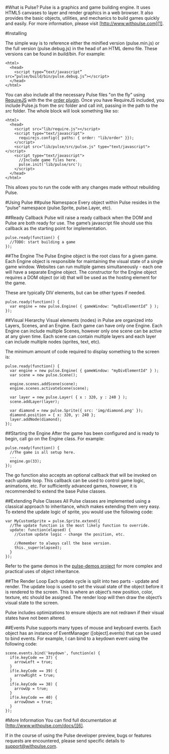 #What is Pulse?
Pulse is a graphics and game building engine. It uses HTML5 canvases to layer and render graphics in a web browser. It also provides the basic objects, utilities, and mechanics to build games quickly and easily. For more information, please visit [http://www.withpulse.com][1].

#Installing

The simple way is to reference either the minified version (pulse.min.js) or the full version (pulse.debug.js) in the head of an HTML demo file. These versions can be found in *build/bin*. For example:

    <html>
      <head>
        <script type=”text/javascript” src=”pulse/build/bin/pulse.debug.js”></script>
      </head>
    </html>

You can also include all the necessary Pulse files "on the fly" using [RequireJS][2] with the the [order plugin][3]. Once you have RequireJS included, you include Pulse.js from the *src* folder and call init, passing in the path to the *src* folder. The whole block will look something like so:

    <html>
      <head>
        <script src="lib/require.js"></script>
        <script type="text/javascript">
          requirejs.config({ paths: { order: "lib/order" }});
        </script>
        <script src="lib/pulse/src/pulse.js" type="text/javascript"></script>
        <script type="text/javascript">
          //Include game files here.
          pulse.init('lib/pulse/src');
        </script>
      </head>
    </html>
    
This allows you to run the code with any changes made without rebuilding Pulse.

#Using Pulse
##pulse Namespace
Every object within Pulse resides in the “pulse” namespace (pulse.Sprite, pulse.Layer, etc).

##Ready Callback
Pulse will raise a ready callback when the DOM and Pulse are both ready for use. The game’s javascript file should use this callback as the starting point for implementation.

    pulse.ready(function() {
      //TODO: start building a game
    });
    
##The Engine
The Pulse Engine object is the root class for a given game. Each Engine object is responsible for maintaining the visual state of a single game window. Websites can run multiple games simultaneously - each one will have a separate Engine object. The constructor for the Engine object requires a DOM object (or id) that will be used as the hosting element for the game.

These are typically DIV elements, but can be other types if needed.

    pulse.ready(function() {
      var engine = new pulse.Engine( { gameWindow: “myDivElementId” } );
    });

##Visual Hierarchy
Visual elements (nodes) in Pulse are organized into Layers, Scenes, and an Engine. Each game can have only one Engine. Each Engine can include multiple Scenes, however only one scene can be active at any given time. Each scene can contain multiple layers and each layer can include multiple nodes (sprites, text, etc).

The minimum amount of code required to display something to the screen is:

    pulse.ready(function() {
      var engine = new pulse.Engine( { gameWindow: "myDivElementId" } );
      var scene = new pulse.Scene();

      engine.scenes.addScene(scene);
      engine.scenes.activateScene(scene);

      var layer = new pulse.Layer( { x : 320, y : 240 } );
      scene.addLayer(layer);

      var diamond = new pulse.Sprite({ src: 'img/diamond.png' });
      diamond.position = { x: 320, y: 240 };
      layer.addNode(diamond);
    });

##Starting the Engine
After the game has been configured and is ready to begin, call go on the Engine class. For example:

    pulse.ready(function() {
      //The game is all setup here.
      ...
      engine.go(33);
    });

The go function also accepts an optional callback that will be invoked on each update loop. This callback can be used to control game logic, animations, etc. For sufficiently advanced games, however, it is recommended to extend the base Pulse classes.

##Extending Pulse Classes
All Pulse classes are implemented using a classical approach to inheritance, which makes extending them very easy. To extend the update logic of sprite, you would use the following code:

    var MyCustomSprite = pulse.Sprite.extend({
      //The update function is the most likely function to override.
      update: function(elapsed) {
        //Custom update logic - change the position, etc.

        //Remember to always call the base version.
        this._super(elapsed);
      }
    });

Refer to the game demos in the [pulse-demos project][4] for more complex and practical uses of object inheritance.

##The Render Loop
Each update cycle is split into two parts - update and render. The update loop is used to set the visual state of the object before it is rendered to the screen. This is where an object’s new position, color, texture, etc should be assigned. The render loop will then draw the object’s visual state to the screen.

Pulse includes optimizations to ensure objects are not redrawn if their visual states have not been altered.

##Events
Pulse supports many types of mouse and keyboard events. Each object has an instance of EventManager ([object].events) that can be used to bind events. For example, I can bind to a keydown event using the following code:

    scene.events.bind('keydown', function(e) {
      if(e.keyCode == 37) {
        arrowLeft = true;
      }
      if(e.keyCode == 39) {
        arrowRight = true;
      }
      if(e.keyCode == 38) {
        arrowUp = true;
      }
      if(e.keyCode == 40) {
        arrowDown = true;
      }
    });

#More Information
You can find full documentation at [http://www.withpulse.com/docs/][6].

If in the course of using the Pulse developer preview, bugs or features requests are encountered, please send specific details to [support@withpulse.com][6].


  [1]: http://requirejs.org/docs/download.html#order
  [2]: http://requirejs.org/docs/download.html#requirejs
  [3]: http://requirejs.org/docs/download.html#order
  [4]: https://github.com/onmodulus/pulse-demos
  [5]: http://www.withpulse.com/docs/
  [6]: mailto:support@withpulse.com